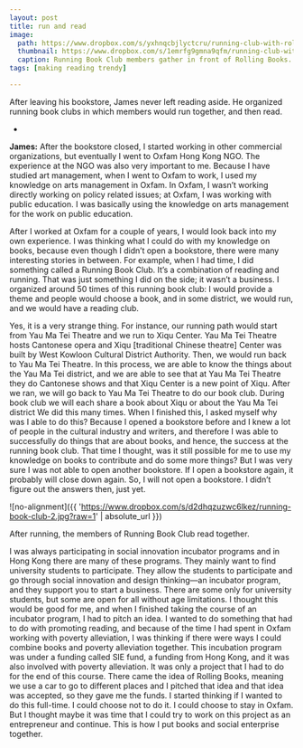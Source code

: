 ```yaml
---
layout: post
title: run and read
image:
  path: https://www.dropbox.com/s/yxhnqcbjlyctcru/running-club-with-rollingbooks.png?raw=1
  thumbnail: https://www.dropbox.com/s/1emrfg9gmna9qfm/running-club-with-rollingbooks_thumbnail.png?raw=1
  caption: Running Book Club members gather in front of Rolling Books.
tags: [making reading trendy]

---
```


After leaving his bookstore, James never left reading aside. He organized running book clubs in which members would run together, and then read. 

<!--more-->

-

**James:** After the bookstore closed, I started working in other commercial organizations, but eventually I went to Oxfam Hong Kong NGO. The experience at the NGO was also very important to me. Because I have studied art management, when I went to Oxfam to work, I used my knowledge on arts management in Oxfam. In Oxfam, I wasn’t working directly working on policy related issues; at Oxfam, I was working with public education. I was basically using the knowledge on arts management for the work on public education.

After I worked at Oxfam for a couple of years, I would look back into my own experience. I was thinking what I could do with my knowledge on books, because even though I didn’t open a bookstore, there were many interesting stories in between. For example, when I had time, I did something called a Running Book Club. It’s a combination of reading and running. That was just something I did on the side; it wasn’t a business. I organized around 50 times of this running book club: I would provide a theme and people would choose a book, and in some district, we would run, and we would have a reading club. 

Yes, it is a very strange thing. For instance, our running path would start from Yau Ma Tei Theatre and we run to Xiqu Center. Yau Ma Tei Theatre hosts Cantonese opera and Xiqu [traditional Chinese theatre] Center was built by West Kowloon Cultural District Authority. Then, we would run back to Yau Ma Tei Theatre. In this process, we are able to know the things about the Yau Ma Tei district, and we are able to see that at Yau Ma Tei Theatre they do Cantonese shows and that Xiqu Center is a new point of Xiqu. After we ran, we will go back to Yau Ma Tei Theatre to do our book club. During book club we will each share a book about Xiqu or about the Yau Ma Tei district We did this many times. When I finished this, I asked myself why was I able to do this? Because I opened a bookstore before and I knew a lot of people in the cultural industry and writers, and therefore I was able to successfully do things that are about books, and hence, the success at the running book club. That time I thought, was it still possible for me to use my knowledge on books to contribute and do some more things? But I was very sure I was not able to open another bookstore. If I open a bookstore again, it probably will close down again. So, I will not open a bookstore. I didn’t figure out the answers then, just yet. 

![no-alignment]({{ 'https://www.dropbox.com/s/d2dhqzuzwc6lkez/running-book-club-2.jpg?raw=1' | absolute_url }})
  <figcaption>After running, the members of Running Book Club read together.</figcaption>
  
I was always participating in social innovation incubator programs and in Hong Kong there are many of these programs. They mainly want to find university students to participate. They allow the students to participate and go through social innovation and design thinking—an incubator program, and they support you to start a business. There are some only for university students, but some are open for all without age limitations. I thought this would be good for me, and when I finished taking the course of an incubator program, I had to pitch an idea. I wanted to do something that had to do with promoting reading, and because of the time I had spent in Oxfam working with poverty alleviation, I was thinking if there were ways I could combine books and poverty alleviation together. This incubation program was under a funding called SIE fund, a funding from Hong Kong, and it was also involved with poverty alleviation. It was only a project that I had to do for the end of this course. There came the idea of Rolling Books, meaning we use a car to go to different places and I pitched that idea and that idea was accepted, so they gave me the funds. I started thinking if I wanted to do this full-time. I could choose not to do it. I could choose to stay in Oxfam. But I thought maybe it was time that I could try to work on this project as an entrepreneur and continue. This is how I put books and social enterprise together.  

